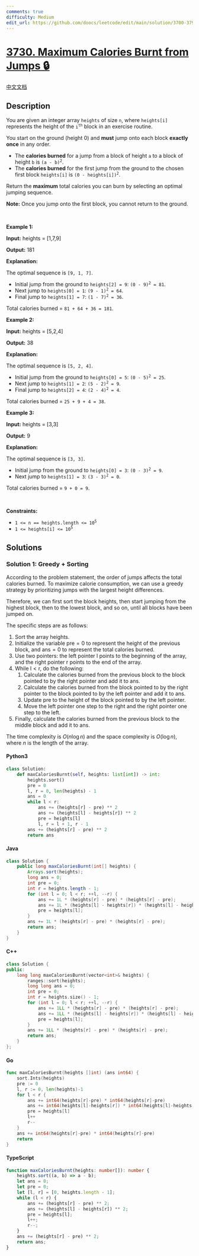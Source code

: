 ```yaml
---
comments: true
difficulty: Medium
edit_url: https://github.com/doocs/leetcode/edit/main/solution/3700-3799/3730.Maximum%20Calories%20Burnt%20from%20Jumps/README_EN.md
---
```


<!-- problem:start -->

# [3730. Maximum Calories Burnt from Jumps 🔒](https://leetcode.com/problems/maximum-calories-burnt-from-jumps)

[中文文档](/solution/3700-3799/3730.Maximum%20Calories%20Burnt%20from%20Jumps/README.md)

## Description

<!-- description:start -->

<p>You are given an integer array <code>heights</code> of size <code>n</code>, where <code>heights[i]</code> represents the height of the <code>i<sup>th</sup></code> block in an exercise routine.</p>

<p>You start on the ground (height 0) and <strong>must</strong> jump onto each block <strong>exactly once</strong> in any order.</p>

<ul>
	<li>The <strong>calories burned</strong> for a jump from a block of height <code>a</code> to a block of height <code>b</code> is <code>(a - b)<sup>2</sup></code>.</li>
	<li>The <strong>calories burned</strong> for the first jump from the ground to the chosen first block <code>heights[i]</code> is <code>(0 - heights[i])<sup>2</sup></code>.</li>
</ul>

<p>Return the <strong>maximum</strong> total calories you can burn by selecting an optimal jumping sequence.</p>

<p><strong>Note:</strong> Once you jump onto the first block, you cannot return to the ground.</p>

<p>&nbsp;</p>
<p><strong class="example">Example 1:</strong></p>

<div class="example-block">
<p><strong>Input:</strong> <span class="example-io">heights = [1,7,9]</span></p>

<p><strong>Output:</strong> <span class="example-io">181</span></p>

<p><strong>Explanation:</strong>​​​​​​​</p>

<p>The optimal sequence is <code>[9, 1, 7]</code>.</p>

<ul>
	<li>Initial jump from the ground to <code>heights[2] = 9</code>: <code>(0 - 9)<sup>2</sup> = 81</code>.</li>
	<li>Next jump to <code>heights[0] = 1</code>: <code>(9 - 1)<sup>2</sup> = 64</code>.</li>
	<li>Final jump to <code>heights[1] = 7</code>: <code>(1 - 7)<sup>2</sup> = 36</code>.</li>
</ul>

<p>Total calories burned = <code>81 + 64 + 36 = 181</code>.</p>
</div>

<p><strong class="example">Example 2:</strong></p>

<div class="example-block">
<p><strong>Input:</strong> <span class="example-io">heights = [5,2,4]</span></p>

<p><strong>Output:</strong> <span class="example-io">38</span></p>

<p><strong>Explanation:</strong></p>

<p>The optimal sequence is <code>[5, 2, 4]</code>.</p>

<ul>
	<li>Initial jump from the ground to <code>heights[0] = 5</code>: <code>(0 - 5)<sup>2</sup> = 25</code>.</li>
	<li>Next jump to <code>heights[1] = 2</code>: <code>(5 - 2)<sup>2</sup> = 9</code>.</li>
	<li>Final jump to <code>heights[2] = 4</code>: <code>(2 - 4)<sup>2</sup> = 4</code>.</li>
</ul>

<p>Total calories burned = <code>25 + 9 + 4 = 38</code>.</p>
</div>

<p><strong class="example">Example 3:</strong></p>

<div class="example-block">
<p><strong>Input:</strong> <span class="example-io">heights = [3,3]</span></p>

<p><strong>Output:</strong> <span class="example-io">9</span></p>

<p><strong>Explanation:</strong></p>

<p>The optimal sequence is <code>[3, 3]</code>.</p>

<ul>
	<li>Initial jump from the ground to <code>heights[0] = 3</code>: <code>(0 - 3)<sup>2</sup> = 9</code>.</li>
	<li>Next jump to <code>heights[1] = 3</code>: <code>(3 - 3)<sup>2</sup> = 0</code>.</li>
</ul>

<p>Total calories burned = <code>9 + 0 = 9</code>.</p>
</div>

<p>&nbsp;</p>
<p><strong>Constraints:</strong></p>

<ul>
	<li><code>1 &lt;= n == heights.length &lt;= 10<sup>5</sup></code></li>
	<li><code>1 &lt;= heights[i] &lt;= 10<sup>5</sup></code></li>
</ul>

<!-- description:end -->

## Solutions

<!-- solution:start -->

### Solution 1: Greedy + Sorting

According to the problem statement, the order of jumps affects the total calories burned. To maximize calorie consumption, we can use a greedy strategy by prioritizing jumps with the largest height differences.

Therefore, we can first sort the block heights, then start jumping from the highest block, then to the lowest block, and so on, until all blocks have been jumped on.

The specific steps are as follows:

1. Sort the array $\text{heights}$.
1. Initialize the variable $\text{pre} = 0$ to represent the height of the previous block, and $\text{ans} = 0$ to represent the total calories burned.
1. Use two pointers: the left pointer $\text{l}$ points to the beginning of the array, and the right pointer $\text{r}$ points to the end of the array.
1. While $\text{l} < \text{r}$, do the following:
    1. Calculate the calories burned from the previous block to the block pointed to by the right pointer and add it to $\text{ans}$.
    1. Calculate the calories burned from the block pointed to by the right pointer to the block pointed to by the left pointer and add it to $\text{ans}$.
    1. Update $\text{pre}$ to the height of the block pointed to by the left pointer.
    1. Move the left pointer one step to the right and the right pointer one step to the left.
1. Finally, calculate the calories burned from the previous block to the middle block and add it to $\text{ans}$.

The time complexity is $O(n \log n)$ and the space complexity is $O(\log n)$, where $n$ is the length of the array.

<!-- tabs:start -->

#### Python3

```python
class Solution:
    def maxCaloriesBurnt(self, heights: list[int]) -> int:
        heights.sort()
        pre = 0
        l, r = 0, len(heights) - 1
        ans = 0
        while l < r:
            ans += (heights[r] - pre) ** 2
            ans += (heights[l] - heights[r]) ** 2
            pre = heights[l]
            l, r = l + 1, r - 1
        ans += (heights[r] - pre) ** 2
        return ans
```

#### Java

```java
class Solution {
    public long maxCaloriesBurnt(int[] heights) {
        Arrays.sort(heights);
        long ans = 0;
        int pre = 0;
        int r = heights.length - 1;
        for (int l = 0; l < r; ++l, --r) {
            ans += 1L * (heights[r] - pre) * (heights[r] - pre);
            ans += 1L * (heights[l] - heights[r]) * (heights[l] - heights[r]);
            pre = heights[l];
        }
        ans += 1L * (heights[r] - pre) * (heights[r] - pre);
        return ans;
    }
}
```

#### C++

```cpp
class Solution {
public:
    long long maxCaloriesBurnt(vector<int>& heights) {
        ranges::sort(heights);
        long long ans = 0;
        int pre = 0;
        int r = heights.size() - 1;
        for (int l = 0; l < r; ++l, --r) {
            ans += 1LL * (heights[r] - pre) * (heights[r] - pre);
            ans += 1LL * (heights[l] - heights[r]) * (heights[l] - heights[r]);
            pre = heights[l];
        }
        ans += 1LL * (heights[r] - pre) * (heights[r] - pre);
        return ans;
    }
};
```

#### Go

```go
func maxCaloriesBurnt(heights []int) (ans int64) {
	sort.Ints(heights)
	pre := 0
	l, r := 0, len(heights)-1
	for l < r {
		ans += int64(heights[r]-pre) * int64(heights[r]-pre)
		ans += int64(heights[l]-heights[r]) * int64(heights[l]-heights[r])
		pre = heights[l]
		l++
		r--
	}
	ans += int64(heights[r]-pre) * int64(heights[r]-pre)
	return
}
```

#### TypeScript

```ts
function maxCaloriesBurnt(heights: number[]): number {
    heights.sort((a, b) => a - b);
    let ans = 0;
    let pre = 0;
    let [l, r] = [0, heights.length - 1];
    while (l < r) {
        ans += (heights[r] - pre) ** 2;
        ans += (heights[l] - heights[r]) ** 2;
        pre = heights[l];
        l++;
        r--;
    }
    ans += (heights[r] - pre) ** 2;
    return ans;
}
```

<!-- tabs:end -->

<!-- solution:end -->

<!-- problem:end -->
